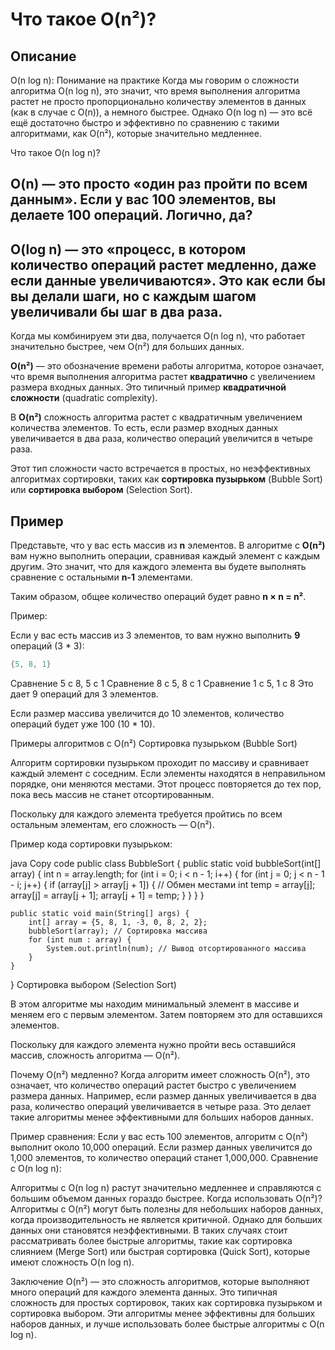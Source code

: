 # Что такое O(n²)?

## Описание
O(n log n): Понимание на практике
Когда мы говорим о сложности алгоритма O(n log n), это значит, что время выполнения алгоритма растет не просто пропорционально количеству элементов в данных (как в случае с O(n)), а немного быстрее. Однако O(n log n) — это всё ещё достаточно быстро и эффективно по сравнению с такими алгоритмами, как O(n²), которые значительно медленнее.

Что такое O(n log n)?
##  O(n) — это просто «один раз пройти по всем данным». Если у вас 100 элементов, вы делаете 100 операций. Логично, да?

##  O(log n) — это «процесс, в котором количество операций растет медленно, даже если данные увеличиваются». Это как если бы вы делали шаги, но с каждым шагом увеличивали бы шаг в два раза.

Когда мы комбинируем эти два, получается O(n log n), что работает значительно быстрее, чем O(n²) для больших данных.

**O(n²)** — это обозначение времени работы алгоритма, которое означает, что время выполнения алгоритма растет **квадратично** с увеличением размера входных данных. Это типичный пример **квадратичной сложности** (quadratic complexity).

В **O(n²)** сложность алгоритма растет с квадратичным увеличением количества элементов. То есть, если размер входных данных увеличивается в два раза, количество операций увеличится в четыре раза.

Этот тип сложности часто встречается в простых, но неэффективных алгоритмах сортировки, таких как **сортировка пузырьком** (Bubble Sort) или **сортировка выбором** (Selection Sort).

## Пример

Представьте, что у вас есть массив из **n** элементов. В алгоритме с **O(n²)** вам нужно выполнить операции, сравнивая каждый элемент с каждым другим. Это значит, что для каждого элемента вы будете выполнять сравнение с остальными **n-1** элементами.

Таким образом, общее количество операций будет равно **n × n = n²**.

Пример:

Если у вас есть массив из 3 элементов, то вам нужно выполнить **9** операций (3 * 3):

``` java
{5, 8, 1}
 ```
Сравнение 5 с 8, 5 с 1
Сравнение 8 с 5, 8 с 1
Сравнение 1 с 5, 1 с 8
Это дает 9 операций для 3 элементов.

Если размер массива увеличится до 10 элементов, количество операций будет уже 100 (10 * 10).

Примеры алгоритмов с O(n²)
Сортировка пузырьком (Bubble Sort)

Алгоритм сортировки пузырьком проходит по массиву и сравнивает каждый элемент с соседним. Если элементы находятся в неправильном порядке, они меняются местами. Этот процесс повторяется до тех пор, пока весь массив не станет отсортированным.

Поскольку для каждого элемента требуется пройтись по всем остальным элементам, его сложность — O(n²).

Пример кода сортировки пузырьком:

java
Copy code
public class BubbleSort {
    public static void bubbleSort(int[] array) {
        int n = array.length;
        for (int i = 0; i < n - 1; i++) {
            for (int j = 0; j < n - 1 - i; j++) {
                if (array[j] > array[j + 1]) {
                    // Обмен местами
                    int temp = array[j];
                    array[j] = array[j + 1];
                    array[j + 1] = temp;
                }
            }
        }
    }

    public static void main(String[] args) {
        int[] array = {5, 8, 1, -3, 0, 8, 2, 2};
        bubbleSort(array); // Сортировка массива
        for (int num : array) {
            System.out.println(num); // Вывод отсортированного массива
        }
    }
}
Сортировка выбором (Selection Sort)

В этом алгоритме мы находим минимальный элемент в массиве и меняем его с первым элементом. Затем повторяем это для оставшихся элементов.

Поскольку для каждого элемента нужно пройти весь оставшийся массив, сложность алгоритма — O(n²).

Почему O(n²) медленно?
Когда алгоритм имеет сложность O(n²), это означает, что количество операций растет быстро с увеличением размера данных. Например, если размер данных увеличивается в два раза, количество операций увеличивается в четыре раза. Это делает такие алгоритмы менее эффективными для больших наборов данных.

Пример сравнения:
Если у вас есть 100 элементов, алгоритм с O(n²) выполнит около 10,000 операций.
Если размер данных увеличится до 1,000 элементов, то количество операций станет 1,000,000.
Сравнение с O(n log n):

Алгоритмы с O(n log n) растут значительно медленнее и справляются с большим объемом данных гораздо быстрее.
Когда использовать O(n²)?
Алгоритмы с O(n²) могут быть полезны для небольших наборов данных, когда производительность не является критичной. Однако для больших данных они становятся неэффективными. В таких случаях стоит рассматривать более быстрые алгоритмы, такие как сортировка слиянием (Merge Sort) или быстрая сортировка (Quick Sort), которые имеют сложность O(n log n).

Заключение
O(n²) — это сложность алгоритмов, которые выполняют много операций для каждого элемента данных. Это типичная сложность для простых сортировок, таких как сортировка пузырьком и сортировка выбором. Эти алгоритмы менее эффективны для больших наборов данных, и лучше использовать более быстрые алгоритмы с O(n log n).